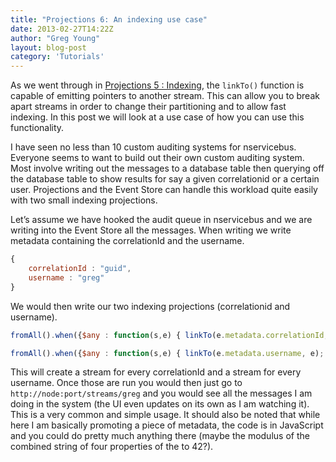 ```yaml
---
title: "Projections 6: An indexing use case"
date: 2013-02-27T14:22Z
author: "Greg Young"
layout: blog-post
category: 'Tutorials'
---
```


As we went through in [Projections 5 : Indexing](/blog/20130218/projections-5-indexing), the `linkTo()` function is capable of emitting pointers to another stream. This can allow you to break apart streams in order to change their partitioning and to allow fast indexing. In this post we will look at a use case of how you can use this functionality.

I have seen no less than 10 custom auditing systems for nservicebus. Everyone seems to want to build out their own custom auditing system. Most involve writing out the messages to a database table then querying off the database table to show results for say a given correlationid or a certain user. Projections and the Event Store can handle this workload quite easily with two small indexing projections.

Let’s assume we have hooked the audit queue in nservicebus and we are writing into the Event Store all the messages. When writing we write metadata containing the correlationId and the username.

``` javascript
{
    correlationId : "guid",
    username : "greg"
}
```

We would then write our two indexing projections (correlationid and username).

``` javascript
fromAll().when({$any : function(s,e) { linkTo(e.metadata.correlationId, e); }}})
```

``` javascript
fromAll().when({$any : function(s,e) { linkTo(e.metadata.username, e); }}})
```

This will create a stream for every correlationId and a stream for every username. Once those are run you would then just go to `http://node:port/streams/greg` and you would see all the messages I am doing in the system (the UI even updates on its own as I am watching it). This is a very common and simple usage. It should also be noted that while here I am basically promoting a piece of metadata, the code is in JavaScript and you could do pretty much anything there (maybe the modulus of the combined string of four properties of the to 42?).